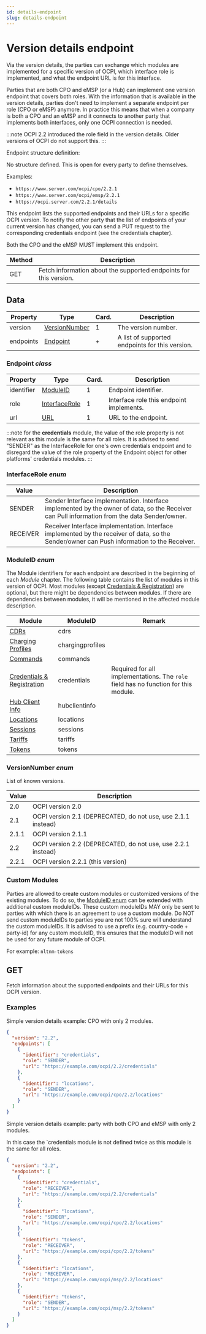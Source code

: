 ```yaml
---
id: details-endpoint
slug: details-endpoint
---
```

# Version details endpoint

Via the version details, the parties can exchange which modules are implemented for a specific version of OCPI, which
interface role is implemented, and what the endpoint URL is for this interface.

Parties that are both CPO and eMSP (or a Hub) can implement one version endpoint that covers both roles. With the
information that is available in the version details, parties don't need to implement a separate endpoint per role (CPO
or eMSP) anymore. In practice this means that when a company is both a CPO and an eMSP and it connects to another party
that implements both interfaces, only one OCPI connection is needed.

:::note
OCPI 2.2 introduced the role field in the version details. Older versions of OCPI do not support this.
:::

Endpoint structure definition:

No structure defined. This is open for every party to define themselves.

Examples:

* `https://www.server.com/ocpi/cpo/2.2.1`
* `https://www.server.com/ocpi/emsp/2.2.1`
* `https://ocpi.server.com/2.2.1/details`

This endpoint lists the supported endpoints and their URLs for a specific OCPI version. To notify the other party that
the list of endpoints of your current version has changed, you can send a PUT request to the corresponding credentials
endpoint (see the credentials chapter).

Both the CPO and the eMSP MUST implement this endpoint.

| Method | Description                                                       |
|--------|-------------------------------------------------------------------|
| GET    | Fetch information about the supported endpoints for this version. |

## Data

| Property  | Type                                                                                         | Card. | Description                                     |
|-----------|----------------------------------------------------------------------------------------------|-------|-------------------------------------------------|
| version   | [VersionNumber](/docs/ocpi/06-modules/01-versions/03-details-endpoint.md#versionnumber-enum) | 1     | The version number.                             |
| endpoints | [Endpoint](/docs/ocpi/06-modules/01-versions/03-details-endpoint.md#endpoint-class)          | \+    | A list of supported endpoints for this version. |

### Endpoint *class*

| Property   | Type                                                                                         | Card. | Description                              |
|------------|----------------------------------------------------------------------------------------------|-------|------------------------------------------|
| identifier | [ModuleID](/docs/ocpi/06-modules/01-versions/03-details-endpoint.md#moduleid-enum)           | 1     | Endpoint identifier.                     |
| role       | [InterfaceRole](/docs/ocpi/06-modules/01-versions/03-details-endpoint.md#interfacerole-enum) | 1     | Interface role this endpoint implements. |
| url        | [URL](/docs/ocpi/07-types/01-intro.md#url-type)                                              | 1     | URL to the endpoint.                     |

:::note
for the **credentials** module, the value of the role property is not relevant as this module is the same for all roles.
It is advised to send "SENDER" as the InterfaceRole for one's own credentials endpoint and to disregard the value of the
role property of the Endpoint object for other platforms' credentials modules.
:::

### InterfaceRole *enum*

| Value    | Description                                                                                                                                   |
|----------|-----------------------------------------------------------------------------------------------------------------------------------------------|
| SENDER   | Sender Interface implementation. Interface implemented by the owner of data, so the Receiver can Pull information from the data Sender/owner. |
| RECEIVER | Receiver Interface implementation. Interface implemented by the receiver of data, so the Sender/owner can Push information to the Receiver.   |

### ModuleID *enum*

The Module identifiers for each endpoint are described in the beginning of each *Module* chapter. The following table
contains the list of modules in this version of OCPI. Most modules (except [Credentials &
Registration](/docs/ocpi/06-modules/02-credentials/01-intro.md)) are optional, but there might be dependencies between
modules. If there are dependencies between modules, it will be mentioned in the affected module description.

| Module                                                                         | ModuleID         | Remark                                                                              |
|--------------------------------------------------------------------------------|------------------|-------------------------------------------------------------------------------------|
| [CDRs](/docs/ocpi/06-modules/05-cdrs/01-intro.md)                              | cdrs             |                                                                                     |
| [Charging Profiles](/docs/ocpi/06-modules/09-charging-profiles/01-intro.md)    | chargingprofiles |                                                                                     |
| [Commands](/docs/ocpi/06-modules/08-commands/01-intro.md)                      | commands         |                                                                                     |
| [Credentials & Registration](/docs/ocpi/06-modules/02-credentials/01-intro.md) | credentials      | Required for all implementations. The `role` field has no function for this module. |
| [Hub Client Info](/docs/ocpi/06-modules/10-hubclientinfo/01-intro.md)          | hubclientinfo    |                                                                                     |
| [Locations](/docs/ocpi/06-modules/03-locations/01-intro.md)                    | locations        |                                                                                     |
| [Sessions](/docs/ocpi/06-modules/04-sessions/01-intro.md)                      | sessions         |                                                                                     |
| [Tariffs](/docs/ocpi/06-modules/06-tariffs/01-intro.md)                        | tariffs          |                                                                                     |
| [Tokens](/docs/ocpi/06-modules/07-tokens/01-intro.md)                          | tokens           |                                                                                     |

### VersionNumber *enum*

List of known versions.

| Value | Description                                                  |
|-------|--------------------------------------------------------------|
| 2.0   | OCPI version 2.0                                             |
| 2.1   | OCPI version 2.1 (DEPRECATED, do not use, use 2.1.1 instead) |
| 2.1.1 | OCPI version 2.1.1                                           |
| 2.2   | OCPI version 2.2 (DEPRECATED, do not use, use 2.2.1 instead) |
| 2.2.1 | OCPI version 2.2.1 (this version)                            |

### Custom Modules

Parties are allowed to create custom modules or customized versions of the existing modules. To do so, the [ModuleID
enum](/docs/ocpi/06-modules/01-versions/03-details-endpoint.md#moduleid-enum) can be extended with additional custom
moduleIDs. These custom moduleIDs MAY only be sent to parties with which there is an agreement to use a custom module.
Do NOT send custom moduleIDs to parties you are not 100% sure will understand the custom moduleIDs. It is advised to use
a prefix (e.g. country-code + party-id) for any custom moduleID, this ensures that the moduleID will not be used for any
future module of OCPI.

For example: `nltnm-tokens`

## GET

Fetch information about the supported endpoints and their URLs for this OCPI version.

### Examples

Simple version details example: CPO with only 2 modules.

```json
{
  "version": "2.2",
  "endpoints": [
    {
      "identifier": "credentials",
      "role": "SENDER",
      "url": "https://example.com/ocpi/2.2/credentials"
    },
    {
      "identifier": "locations",
      "role": "SENDER",
      "url": "https://example.com/ocpi/cpo/2.2/locations"
    }
  ]
}
```

Simple version details example: party with both CPO and eMSP with only 2 modules.

In this case the `credentials module is not defined twice as this module is the same for all roles.

```json
{
  "version": "2.2",
  "endpoints": [
    {
      "identifier": "credentials",
      "role": "RECEIVER",
      "url": "https://example.com/ocpi/2.2/credentials"
    },
    {
      "identifier": "locations",
      "role": "SENDER",
      "url": "https://example.com/ocpi/cpo/2.2/locations"
    },
    {
      "identifier": "tokens",
      "role": "RECEIVER",
      "url": "https://example.com/ocpi/cpo/2.2/tokens"
    },
    {
      "identifier": "locations",
      "role": "RECEIVER",
      "url": "https://example.com/ocpi/msp/2.2/locations"
    },
    {
      "identifier": "tokens",
      "role": "SENDER",
      "url": "https://example.com/ocpi/msp/2.2/tokens"
    }
  ]
}

